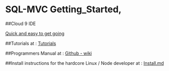 # SQL-MVC Getting_Started,

##Cloud 9 IDE

[Quick and easy to get going](https://github.com/quale-quest/sql-mvc/blob/master/doc/Install-cloud9.md)

##Tutorials at :
[Tutorials](https://github.com/quale-quest/sql-mvc/blob/master/doc/Tutorials.md)

 
##Programmers Manual at : 
[Github - wiki](https://github.com/quale-quest/sql-mvc/wiki)



##Install instructions for the hardcore Linux / Node developer at :
[Install.md](https://github.com/quale-quest/sql-mvc/blob/master/doc/Install-linux.md)

